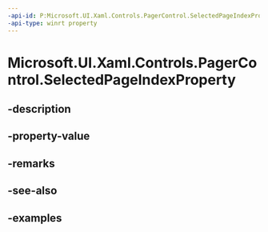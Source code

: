 ```yaml
---
-api-id: P:Microsoft.UI.Xaml.Controls.PagerControl.SelectedPageIndexProperty
-api-type: winrt property
---
```


# Microsoft.UI.Xaml.Controls.PagerControl.SelectedPageIndexProperty

<!--
public static Windows.UI.Xaml.DependencyProperty SelectedPageIndexProperty { get; }
-->


## -description

## -property-value

## -remarks

## -see-also

## -examples


